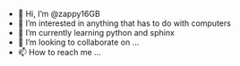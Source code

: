 - 👋 Hi, I’m @zappy16GB
- 👀 I’m interested in anything that has to do with computers
- 🌱 I’m currently learning python and sphinx 
- 💞️ I’m looking to collaborate on ...
- 📫 How to reach me ...

<!---
zappy16GB/zappy16GB is a ✨ special ✨ repository because its `README.md` (this file) appears on your GitHub profile.
You can click the Preview link to take a look at your changes.
--->
